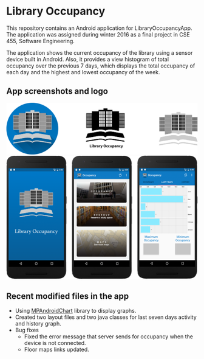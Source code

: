 # Library Occupancy
This repository contains an Android application for LibraryOccupancyApp. The application was assigned during winter 2016 as a final project in CSE 455, Software Engineering.

The application shows the current occupancy of the library using a sensor device built in Android. Also, it provides a view histogram of total occupancy over the previous 7 days, which displays the total occupancy of each day and the highest and lowest occupancy of the week.

## App screenshots and logo
![Alt text](https://github.com/MhAlghamdi/LibraryOccupancy/blob/master/LibraryOccupancyApp/app/src/main/res/drawable/library_logo.png "Optional title")
![Alt text](https://github.com/MhAlghamdi/LibraryOccupancy/blob/master/LibraryOccupancyApp/app/src/main/res/drawable/screenshots.png "Optional title")

## Recent modified files in the app
* Using [MPAndroidChart](https://github.com/PhilJay/MPAndroidChart "title") library to display graphs.
* Created two layout files and two java classes for last seven days activity and history graph.
* Bug fixes
	* Fixed the error message that server sends for occupancy when the device is not connected.
	* Floor maps links updated.
